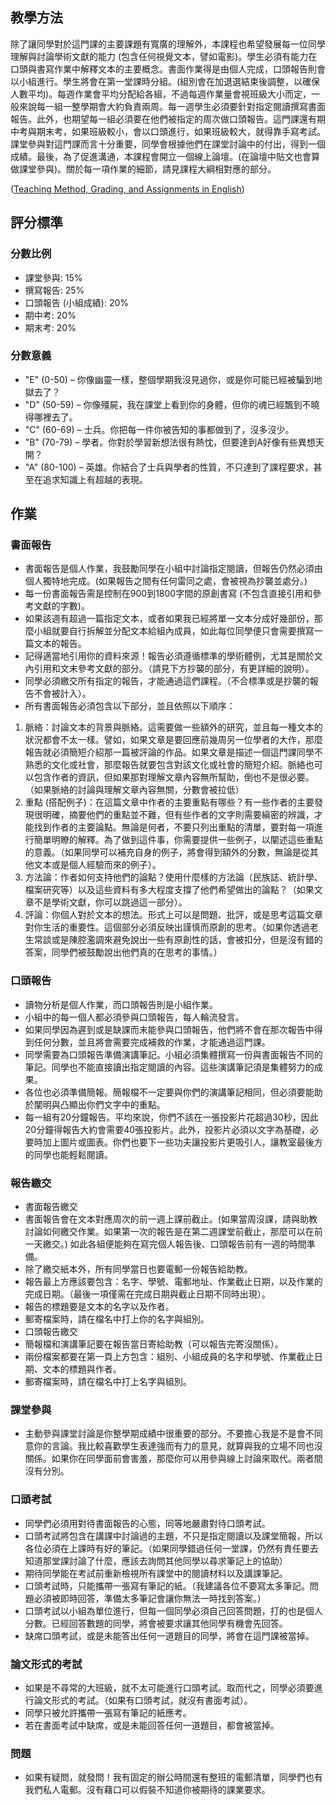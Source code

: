 ## 教學方法

除了讓同學對於這門課的主要課題有寬廣的理解外，本課程也希望發展每一位同學理解與討論學術文獻的能力 (包含任何視覺文本，譬如電影)。學生必須有能力在口頭與書寫作業中解釋文本的主要概念。書面作業得是由個人完成，口頭報告則會以小組進行。學生將會在第一堂課時分組。(組別會在加退選結束後調整，以確保人數平均)。每週作業會平均分配給各組，不過每週作業量會視班級大小而定，一般來說每一組一整學期會大約負責兩周。每一週學生必須要針對指定閱讀撰寫書面報告。此外，也期望每一組必須要在他們被指定的周次做口頭報告。這門課還有期中考與期末考，如果班級較小，會以口頭進行，如果班級較大，就得靠手寫考試。課堂參與對這門課而言十分重要，同學會根據他們在課堂討論中的付出，得到一個成績。最後，為了促進溝通，本課程會開立一個線上論壇。(在論壇中貼文也會算做課堂參與)。關於每一項作業的細節，請見課程大綱相對應的部分。

([Teaching Method, Grading, and Assignments in English](http://kerim.oxus.net/syllabi/english/))

## 評分標準

### 分數比例
* 課堂參與: 15%
* 撰寫報告: 25%
* 口頭報告 (小組成績): 20%
* 期中考: 20%
* 期末考: 20%

### 分數意義  
* "E" (0-50) – 你像幽靈一樣，整個學期我沒見過你，或是你可能已經被騙到地獄去了？
* "D" (50-59) – 你像殭屍，我在課堂上看到你的身體，但你的魂已經飄到不曉得哪裡去了。
* "C" (60-69) – 士兵。你把每一件你被告知的事都做到了，沒多沒少。
* "B" (70-79) – 學者。你對於學習新想法很有熱忱，但要達到A好像有些異想天開？ 
* "A" (80-100) – 英雄。你結合了士兵與學者的性質，不只達到了課程要求，甚至在追求知識上有超越的表現。

## 作業  

### 書面報告 
* 書面報告是個人作業，我鼓勵同學在小組中討論指定閱讀，但報告仍然必須由個人獨特地完成。(如果報告之間有任何雷同之處，會被視為抄襲並處分。)
* 每一份書面報告需是控制在900到1800字間的原創書寫 (不包含直接引用和參考文獻的字數)。
* 如果該週有超過一篇指定文本，或者如果我已經將單一文本分成好幾部份，那麼小組就要自行拆解並分配文本給組內成員，如此每位同學便只會需要撰寫一篇文本的報告。
* 記得適當地引用你的資料來源！報告必須遵循標準的學術體例，尤其是關於文內引用和文末參考文獻的部分。（請見下方抄襲的部分，有更詳細的說明）。
* 同學必須繳交所有指定的報告，才能通過這們課程。（不合標準或是抄襲的報告不會被計入）。
* 所有書面報告必須包含以下部分，並且依照以下順序：
 1. 脈絡：討論文本的背景與脈絡。這需要做一些額外的研究，並且每一種文本的狀況都會不太一樣。譬如，如果文章是要回應前幾周另一位學者的大作，那麼報告就必須簡短介紹那一篇被評論的作品。如果文章是描述一個這門課同學不熟悉的文化或社會，那麼報告就要包含對該文化或社會的簡短介紹。脈絡也可以包含作者的資訊，但如果那對理解文章內容無所幫助，倒也不是很必要。（如果脈絡的討論與理解文章內容無關，分數會被拉低）
 2. 重點 (搭配例子)：在這篇文章中作者的主要重點有哪些？有一些作者的主要發現很明確，摘要他們的重點並不難，但有些作者的文字則需要縝密的辨識，才能找到作者的主要論點。無論是何者，不要只列出重點的清單，要對每一項進行簡單明瞭的解釋。為了做到這件事，你需要提供一些例子，以闡述這些重點的意義。（如果同學可以補充自身的例子，將會得到額外的分數，無論是從其他文本或是個人經驗而來的例子）。
 3. 方法論：作者如何支持他們的論點？使用什麼樣的方法論（民族誌、統計學、檔案研究等）以及這些資料有多大程度支撐了他們希望做出的論點？（如果文章不是學術文獻，你可以跳過這一部分）。
 4. 評論：你個人對於文本的想法。形式上可以是問題、批評，或是思考這篇文章對你生活的重要性。這個部分必須反映出謹慎而原創的思考。（如果你透過老生常談或是陳腔濫調來避免說出一些有原創性的話，會被扣分，但是沒有錯的答案，同學們被鼓勵說出他們真的在思考的事情。）

### 口頭報告
* 讀物分析是個人作業，而口頭報告則是小組作業。
* 小組中的每一個人都必須參與口頭報告，每人輪流發言。
* 如果同學因為遲到或是缺課而未能參與口頭報告，他們將不會在那次報告中得到任何分數，並且將會需要完成補救的作業，才能通過這門課。
* 同學需要為口頭報告準備演講筆記。小組必須集體撰寫一份與書面報告不同的筆記。同學也不能直接讀出指定閱讀的內容。這些演講筆記須是集體努力的成果。
* 各位也必須準備簡報。簡報檔不一定要與你們的演講筆記相同，但必須要能助於闡明與凸顯出你們文字中的重點。
* 每一組有20分鐘報告。平均來說，你們不該在一張投影片花超過30秒，因此20分鐘得報告大約會需要40張投影片。此外，投影片必須以文字為基礎，必要時加上圖片或圖表。你們也要下一些功夫讓投影片更吸引人，讓教室最後方的同學也能輕鬆閱讀。

### 報告繳交
* 書面報告繳交
 * 書面報告會在文本對應周次的前一週上課前截止。(如果當周沒課，請與助教討論如何繳交作業。如果第一次的報告是在第二週課堂前截止，那麼可以在前一天繳交。) 如此各組便能夠在寫完個人報告後、口頭報告前有一週的時間準備。
 * 除了繳交紙本外，所有同學當日也要電郵一份報告給助教。
 * 報告最上方應該要包含：名字、學號、電郵地址、作業截止日期，以及作業的完成日期。（最後一項僅需在完成日期與截止日期不同時出現）。
 * 報告的標題要是文本的名字以及作者。
 * 郵寄檔案時，請在檔名中打上你的名字與組別。
* 口頭報告繳交
 * 簡報檔和演講筆記要在報告當日寄給助教（可以報告完寄沒關係）。
 * 兩份檔案都要在第一頁上方包含：組別、小組成員的名字和學號、作業截止日期、文本的標題與作者。
 * 郵寄檔案時，請在檔名中打上名字與組別。
 
### 課堂參與
* 主動參與課堂討論是你整學期成績中很重要的部分。不要擔心我是不是會不同意你的言論。我比較喜歡學生表達強而有力的意見，就算與我的立場不同也沒關係。如果你在同學面前會害羞，那麼你可以用參與線上討論來取代。兩者間沒有分別。

### 口頭考試 
* 同學們必須用對待書面報告的心態，同等地嚴肅對待口頭考試。
* 口頭考試將包含在講課中討論過的主題，不只是指定閱讀以及課堂簡報，所以各位必須在上課時有好的筆記。（如果同學錯過任何一堂課，仍然有責任要去知道那堂課討論了什麼，應該去詢問其他同學以尋求筆記上的協助）
* 期待同學能在考試前重新檢視所有課堂中的閱讀材料以及講課筆記。
* 口頭考試時，只能攜帶一張寫有筆記的紙。（我建議各位不要寫太多筆記。問題必須被即時回答，準備太多筆記會讓你無法一時找到答案。）
* 口頭考試以小組為單位進行，但每一個同學必須自己回答問題，打的也是個人分數。已經回答數題的同學，將會被要求讓其他同學有機會先回答。
* 缺席口頭考試，或是未能答出任何一道題目的同學，將會在這門課被當掉。

### 論文形式的考試
* 如果是不尋常的大班級，就不太可能進行口頭考試。取而代之，同學必須要進行論文形式的考試。（如果有口頭考試，就沒有書面考試）。
* 同學只被允許攜帶一張寫有筆記的紙應考。
* 若在書面考試中缺席，或是未能回答任何一道題目，都會被當掉。

### 問題
* 如果有疑問，就發問！我有固定的辦公時間還有整班的電郵清單，同學們也有我們私人電郵。沒有藉口可以假裝不知道你被期待的課業要求。
